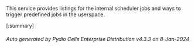 






This service provides listings for the internal scheduler jobs and ways to trigger predefined jobs in the userspace.

[:summary]

###### Auto generated by Pydio Cells Enterprise Distribution v4.3.3 on 8-Jan-2024
